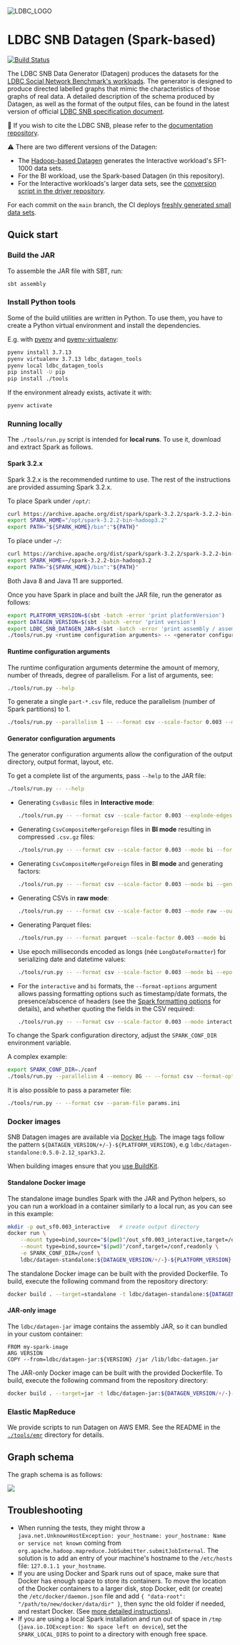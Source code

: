 ![LDBC_LOGO](https://raw.githubusercontent.com/wiki/ldbc/ldbc_snb_datagen_spark/images/ldbc-logo.png)

# LDBC SNB Datagen (Spark-based)

[![Build Status](https://circleci.com/gh/ldbc/ldbc_snb_datagen_spark.svg?style=svg)](https://circleci.com/gh/ldbc/ldbc_snb_datagen_spark)

The LDBC SNB Data Generator (Datagen) produces the datasets for the [LDBC Social Network Benchmark's workloads](https://ldbcouncil.org/benchmarks/snb/). The generator is designed to produce directed labelled graphs that mimic the characteristics of those graphs of real data. A detailed description of the schema produced by Datagen, as well as the format of the output files, can be found in the latest version of official [LDBC SNB specification document](https://github.com/ldbc/ldbc_snb_docs).

:scroll: If you wish to cite the LDBC SNB, please refer to the [documentation repository](https://github.com/ldbc/ldbc_snb_docs#how-to-cite-ldbc-benchmarks).

:warning: There are two different versions of the Datagen:

* The [Hadoop-based Datagen](https://github.com/ldbc/ldbc_snb_datagen_hadoop/) generates the Interactive workload's SF1-1000 data sets.
* For the BI workload, use the Spark-based Datagen (in this repository).
* For the Interactive workloads's larger data sets, see the [conversion script in the driver repository](https://github.com/ldbc/ldbc_snb_interactive_driver/blob/main/scripts/README.md).

For each commit on the `main` branch, the CI deploys [freshly generated small data sets](https://ldbcouncil.org/ldbc_snb_datagen_spark/).

## Quick start

### Build the JAR

To assemble the JAR file with SBT, run:

```bash
sbt assembly
```

### Install Python tools

Some of the build utilities are written in Python. To use them, you have to create a Python virtual environment
and install the dependencies.

E.g. with [pyenv](https://github.com/pyenv/pyenv) and [pyenv-virtualenv](https://github.com/pyenv/pyenv-virtualenv):

```bash
pyenv install 3.7.13
pyenv virtualenv 3.7.13 ldbc_datagen_tools
pyenv local ldbc_datagen_tools
pip install -U pip
pip install ./tools
```

If the environment already exists, activate it with:

```bash
pyenv activate
```

### Running locally

The `./tools/run.py` script is intended for **local runs**. To use it, download and extract Spark as follows.

#### Spark 3.2.x

Spark 3.2.x is the recommended runtime to use. The rest of the instructions are provided assuming Spark 3.2.x.

To place Spark under `/opt/`:

```bash
curl https://archive.apache.org/dist/spark/spark-3.2.2/spark-3.2.2-bin-hadoop3.2.tgz | sudo tar -xz -C /opt/
export SPARK_HOME="/opt/spark-3.2.2-bin-hadoop3.2"
export PATH="${SPARK_HOME}/bin":"${PATH}"
```

To place under `~/`:

```bash
curl https://archive.apache.org/dist/spark/spark-3.2.2/spark-3.2.2-bin-hadoop3.2.tgz | tar -xz -C ~/
export SPARK_HOME=~/spark-3.2.2-bin-hadoop3.2
export PATH="${SPARK_HOME}/bin":"${PATH}"
```

Both Java 8 and Java 11 are supported.

Once you have Spark in place and built the JAR file, run the generator as follows:

```bash
export PLATFORM_VERSION=$(sbt -batch -error 'print platformVersion')
export DATAGEN_VERSION=$(sbt -batch -error 'print version')
export LDBC_SNB_DATAGEN_JAR=$(sbt -batch -error 'print assembly / assemblyOutputPath')
./tools/run.py <runtime configuration arguments> -- <generator configuration arguments>
```

#### Runtime configuration arguments

The runtime configuration arguments determine the amount of memory, number of threads, degree of parallelism. For a list of arguments, see:

```bash
./tools/run.py --help
```

To generate a single `part-*.csv` file, reduce the parallelism (number of Spark partitions) to 1.

```bash
./tools/run.py --parallelism 1 -- --format csv --scale-factor 0.003 --mode interactive
```
#### Generator configuration arguments

The generator configuration arguments allow the configuration of the output directory, output format, layout, etc.

To get a complete list of the arguments, pass `--help` to the JAR file:

```bash
./tools/run.py -- --help
```

* Generating `CsvBasic` files in **Interactive mode**:

  ```bash
  ./tools/run.py -- --format csv --scale-factor 0.003 --explode-edges --explode-attrs --mode interactive
  ```

* Generating `CsvCompositeMergeForeign` files in **BI mode** resulting in compressed `.csv.gz` files:

  ```bash
  ./tools/run.py -- --format csv --scale-factor 0.003 --mode bi --format-options compression=gzip
  ```

* Generating `CsvCompositeMergeForeign` files in **BI mode** and generating factors:

  ```bash
  ./tools/run.py -- --format csv --scale-factor 0.003 --mode bi --generate-factors
  ```

* Generating CSVs in **raw mode**:

  ```bash
  ./tools/run.py -- --format csv --scale-factor 0.003 --mode raw --output-dir sf0.003-raw
  ```

* Generating Parquet files:

  ```bash
  ./tools/run.py -- --format parquet --scale-factor 0.003 --mode bi
  ```

* Use epoch milliseconds encoded as longs (née `LongDateFormatter`) for serializing date and datetime values:

  ```bash
  ./tools/run.py -- --format csv --scale-factor 0.003 --mode bi --epoch-millis
  ```

* For the `interactive` and `bi` formats, the `--format-options` argument allows passing formatting options such as timestamp/date formats, the presence/abscence of headers (see the [Spark formatting options](https://spark.apache.org/docs/2.4.8/api/scala/index.html#org.apache.spark.sql.DataFrameWriter) for details), and whether quoting the fields in the CSV required:

  ```bash
  ./tools/run.py -- --format csv --scale-factor 0.003 --mode interactive --format-options timestampFormat=MM/dd/y\ HH:mm:ss,dateFormat=MM/dd/y,header=false,quoteAll=true
  ```

To change the Spark configuration directory, adjust the `SPARK_CONF_DIR` environment variable.

A complex example:

```bash
export SPARK_CONF_DIR=./conf
./tools/run.py --parallelism 4 --memory 8G -- --format csv --format-options timestampFormat=MM/dd/y\ HH:mm:ss,dateFormat=MM/dd/y --explode-edges --explode-attrs --mode interactive --scale-factor 0.003
```

It is also possible to pass a parameter file:

```bash
./tools/run.py -- --format csv --param-file params.ini
```

### Docker images
SNB Datagen images are available via [Docker Hub](https://hub.docker.com/orgs/ldbc/repositories).
The image tags follow the pattern `${DATAGEN_VERSION/+/-}-${PLATFORM_VERSION}`, e.g `ldbc/datagen-standalone:0.5.0-2.12_spark3.2`.

When building images ensure that you [use BuildKit](https://docs.docker.com/develop/develop-images/build_enhancements/#to-enable-buildkit-builds).

#### Standalone Docker image

The standalone image bundles Spark with the JAR and Python helpers, so you can run a workload in a container similarly to a local run, as you can
see in this example:
```bash
mkdir -p out_sf0.003_interactive   # create output directory
docker run \
    --mount type=bind,source="$(pwd)"/out_sf0.003_interactive,target=/out \
    --mount type=bind,source="$(pwd)"/conf,target=/conf,readonly \
    -e SPARK_CONF_DIR=/conf \
    ldbc/datagen-standalone:${DATAGEN_VERSION/+/-}-${PLATFORM_VERSION} --parallelism 1 -- --format csv --scale-factor 0.003 --mode interactive
```

The standalone Docker image can be built with the provided Dockerfile. To build, execute the following command from the repository directory:

```bash
docker build . --target=standalone -t ldbc/datagen-standalone:${DATAGEN_VERSION/+/-}-${PLATFORM_VERSION}
```

#### JAR-only image
The `ldbc/datagen-jar` image contains the assembly JAR, so it can bundled in your custom container:

```docker
FROM my-spark-image
ARG VERSION
COPY --from=ldbc/datagen-jar:${VERSION} /jar /lib/ldbc-datagen.jar
```

The JAR-only Docker image can be built with the provided Dockerfile. To build, execute the following command from the repository directory:

```bash
docker build . --target=jar -t ldbc/datagen-jar:${DATAGEN_VERSION/+/-}-${PLATFORM_VERSION}
```
### Elastic MapReduce

We provide scripts to run Datagen on AWS EMR. See the README in the [`./tools/emr`](tools/emr) directory for details.

## Graph schema

The graph schema is as follows:

![](https://raw.githubusercontent.com/ldbc/ldbc_snb_docs/dev/figures/schema-comfortable.png)

## Troubleshooting

* When running the tests, they might throw a `java.net.UnknownHostException: your_hostname: your_hostname: Name or service not known` coming from `org.apache.hadoop.mapreduce.JobSubmitter.submitJobInternal`. The solution is to add an entry of your machine's hostname to the `/etc/hosts` file: `127.0.1.1 your_hostname`.
* If you are using Docker and Spark runs out of space, make sure that Docker has enough space to store its containers. To move the location of the Docker containers to a larger disk, stop Docker, edit (or create) the `/etc/docker/daemon.json` file and add `{ "data-root": "/path/to/new/docker/data/dir" }`, then sync the old folder if needed, and restart Docker. (See [more detailed instructions](https://www.guguweb.com/2019/02/07/how-to-move-docker-data-directory-to-another-location-on-ubuntu/)).
* If you are using a local Spark installation and run out of space in `/tmp` (`java.io.IOException: No space left on device`), set the `SPARK_LOCAL_DIRS` to point to a directory with enough free space.
